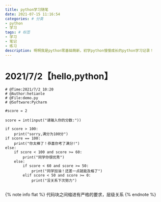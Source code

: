 ```yaml
---
title: python学习随笔
date: 2021-07-15 11:16:54
categories: # 分类
- python
- 学习
tags: # 标签
- 学习
- 笔记
- 练习
description: 啊啊我是python零基础萌新，初学python慢慢成长的python学习记录！
---
```

# 2021/7/2【hello,python】
```
# @Time:2021/7/2 10:20
# @Author:hetianle
# @File:demo.py
# @Software:Pycharm

#score = 2

score = int(input("请输入你的分数:"))

if score > 100:
    print("sorry,满分为100分")
if score == 100:
    print("你太棒了！恭喜你考了满分!")
else:
    if score < 100 and score >= 60:
        print("同学你很优秀")
    else:
        if score < 60 and score >= 50:
            print("同学加油！还差一点就能及格了")
        elif score < 50 and score >= 0:
            print("没关系下次努力")


```
{% note info flat %}
代码块之间缩进有严格的要求，层级关系
{% endnote %}